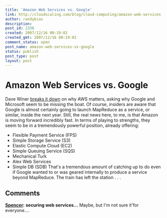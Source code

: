 ```yaml
---
title: 'Amazon Web Services vs. Google'
link: http://cloudscaling.com/blog/cloud-computing/amazon-web-services-vs-google/
author: randybias
description: 
post_id: 2336
created: 2007/12/16 00:19:02
created_gmt: 2007/12/16 00:19:02
comment_status: open
post_name: amazon-web-services-vs-google
status: publish
post_type: post
layout: post
---
```


# Amazon Web Services vs. Google

Dave Winer [breaks it down](http://www.scripting.com/stories/2007/12/15/amazonRemovesTheDatabaseSc.html) on why AWS matters, asking why Google and Microsoft seem to be missing the boat. Of course, insiders are aware that Google is almost certainly going to launch MapReduce as a service, or similar, inside the next year. Still, the real news here, to me, is that Amazon is moving forward incredibly fast. In terms of playing to strengths, they seem to be in a tremendously powerful position, already offering: 

  * Flexible Payment Service (FPS)
  * Simple Storage Service (S3)
  * Elastic Compute Cloud (EC2)
  * Simple Queuing Service (SQS)
  * Mechanical Turk
  * Alex Web Services
  * Simple DB (SDB)
That's a tremendous amount of catching up to do even if Google wanted to or was geared internally to produce a service beyond MapReduce. The train has left the station . . .

## Comments

**[Spencer](#3 "2009-04-26 13:56:39"):** **securing web services...** Maybe, but I'm not sure it'for everyone....

